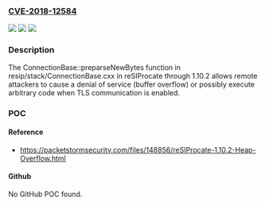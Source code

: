 ### [CVE-2018-12584](https://cve.mitre.org/cgi-bin/cvename.cgi?name=CVE-2018-12584)
![](https://img.shields.io/static/v1?label=Product&message=n%2Fa&color=blue)
![](https://img.shields.io/static/v1?label=Version&message=n%2Fa&color=blue)
![](https://img.shields.io/static/v1?label=Vulnerability&message=n%2Fa&color=brighgreen)

### Description

The ConnectionBase::preparseNewBytes function in resip/stack/ConnectionBase.cxx in reSIProcate through 1.10.2 allows remote attackers to cause a denial of service (buffer overflow) or possibly execute arbitrary code when TLS communication is enabled.

### POC

#### Reference
- https://packetstormsecurity.com/files/148856/reSIProcate-1.10.2-Heap-Overflow.html

#### Github
No GitHub POC found.

